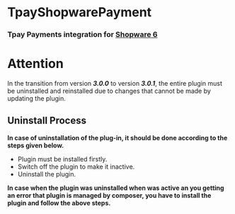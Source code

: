 # TpayShopwarePayment

### Tpay Payments integration for [Shopware 6](https://github.com/shopware/platform)

# Attention
In the transition from version <b><i>3.0.0</i></b> to version <b><i>3.0.1</i></b>, the
entire plugin must be uninstalled and reinstalled due to changes that cannot
be made by updating the plugin.


## Uninstall Process

<b> In case of uninstallation of the plug-in, it should be done according
to the steps given below.</b>

- Plugin must be installed firstly.
- Switch off the plugin to make it inactive.
- Uninstall the plugin.

<b>In case when the plugin was uninstalled when was active an you getting an error
that plugin is managed by composer, you have to install the plugin and follow the
above steps. </b>
